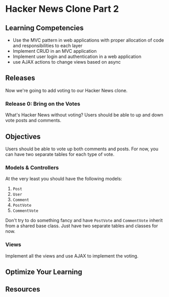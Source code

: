 # Hacker News Clone Part 2

## Learning Competencies

* Use the MVC pattern in web applications with proper allocation of code and
  responsibilities to each layer
* Implement CRUD in an MVC application
* Implement user login and authentication in a web application
* use AJAX actions to change views based on async

## Releases

Now we're going to add voting to our Hacker News clone.

### Release 0: Bring on the Votes

What's Hacker News without voting?  Users should be able to up and down vote
posts and comments.

## Objectives

Users should be able to vote up both comments and posts.  For now, you can have
two separate tables for each type of vote.

### Models &amp; Controllers

At the very least you should have the following models:

1. `Post`
2. `User`
3. `Comment`
3. `PostVote`
4. `CommentVote`

Don't try to do something fancy and have `PostVote` and `CommentVote` inherit
from a shared base class.  Just have two separate tables and classes for now.

### Views

Implement all the views and use AJAX to implement the voting.

## Optimize Your Learning

## Resources
